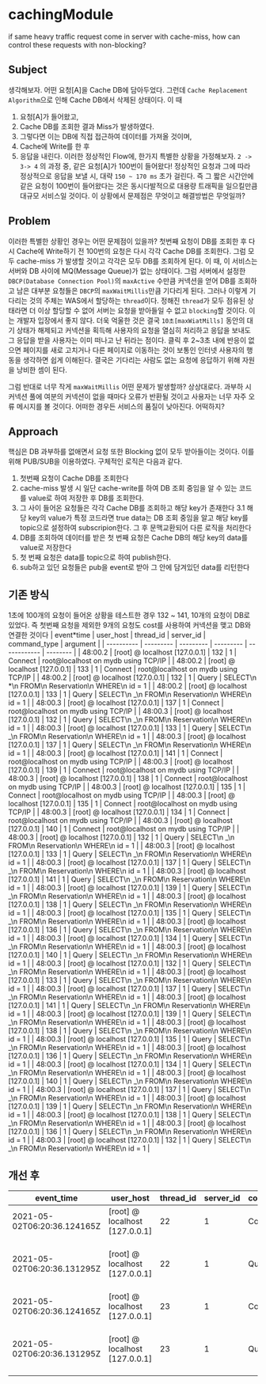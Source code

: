 # cachingModule

if same heavy traffic request come in server with cache-miss, how can control these requests with non-blocking?

## Subject

생각해보자. 어떤 요청[A]을 Cache DB에 담아두었다. 그런데 `Cache Replacement Algorithm`으로 인해 Cache DB에서 삭제된 상태이다.
이 때

1. 요청[A]가 들어왔고,
2. Cache DB를 조회한 결과 Miss가 발생하였다.
3. 그렇다면 이는 DB에 직접 접근하여 데이터를 가져올 것이며,
4. Cache에 Write를 한 후
5. 응답을 내린다.
   이러한 정상적인 Flow에, 한가지 특별한 상황을 가정해보자. `2 -> 3-> 4` 의 과정 중, 같은 요청[A]가 100번이 들어왔다!
   정상적인 요청과 그에 따라 정상적으로 응답을 보낼 시, 대략 `150 ~ 170 ms` 초가 걸린다. 즉 그 짧은 시간안에 같은 요청이 100번이 들어왔다는 것은 동시다발적으로 대용량 트래픽을 일으킬만큼 대규모 서비스일 것이다. 이 상황에서 문제점은 무엇이고 해결방법은 무엇일까?

## Problem

이러한 특별한 상황인 경우는 어떤 문제점이 있을까? 첫번째 요청이 DB를 조회한 후 다시 Cache에 Write하기 전 100번의 요청은 다시 각각 Cache DB를 조회한다. 그럼 모두 cache-miss 가 발생할 것이고 각각은 모두 DB를 조회하게 된다. 이 때, 이 서비스는 서버와 DB 사이에 MQ(Message Queue)가 없는 상태이다. 그럼 서버에서 설정한 `DBCP(Database Connection Pool)`의 `maxActive` 수만큼 커넥션을 얻어 DB를 조회하고 남은 대부분 요청들은 `DBCP`의 `maxWaitMillis`만큼 기다리게 된다. 그러나 이렇게 기다리는 것의 주체는 WAS에서 할당하는 `thread`이다. 정해진 `thread`가 모두 점유된 상태라면 더 이상 할당할 수 없어 서버는 요청을 받아들일 수 없고 `blocking`할 것이다. 이는 개발자 입장에서 좋지 않다. 더욱 억울한 것은 결국 `10초[maxWiatMills]` 동안의 대기 상태가 해제되고 커넥션을 획득해 사용자의 요청을 열심히 처리하고 응답을 보내도 그 응답을 받을 사용자는 이미 떠나고 난 뒤라는 점이다. 클릭 후 2~3초 내에 반응이 없으면 페이지를 새로 고치거나 다른 페이지로 이동하는 것이 보통인 인터넷 사용자의 행동을 생각하면 쉽게 이해된다. 결국은 기다리는 사람도 없는 요청에 응답하기 위해 자원을 낭비한 셈이 된다.

그럼 반대로 너무 작게 `maxWaitMillis` 어떤 문제가 발생할까? 상상대로다. 과부하 시 커넥션 풀에 여분의 커넥션이 없을 때마다 오류가 반환될 것이고 사용자는 너무 자주 오류 메시지를 볼 것이다. 어떠한 경우든 서비스의 품질이 낮아진다.
어떡하지?

## Approach

핵심은 DB 과부하를 없애면서 요청 또한 Blocking 없이 모두 받아들이는 것이다.
이를 위해 PUB/SUB을 이용하였다. 구체적인 로직은 다음과 같다.

1. 첫번째 요청이 Cache DB를 조회한다
2. cache-miss 발생 시 일단 cache-write를 하여 DB 조회 중임을 알 수 있는 코드를 value로 하여 저장한 후 DB를 조회한다.
3. 그 사이 들어온 요청들은 각각 Cache DB를 조회하고 해당 key가 존재한다
   3.1 해당 key의 value가 특정 코드라면 true data는 DB 조회 중임을 알고 해당 key를 topic으로 설정하여 subscripion한다. 그 후 문맥교환되어 다른 로직을 처리한다
4. DB를 조회하여 데이터를 받은 첫 번째 요청은 Cache DB의 해당 key의 data를 value로 저장한다
5. 첫 번째 요청은 data를 topic으로 하여 publish한다.
6. sub하고 있던 요청들은 pub을 event로 받아 그 안에 담겨있던 data를 리턴한다

## 기존 방식

1초에 100개의 요청이 들어온 상황을 테스트한 경우 132 ~ 141, 10개의 요청이 DB로 있었다. 즉 첫번째 요청을 제외한 9개의 요청도 cost를 사용하여 커넥션을 맺고 DB와 연결한 것이다
| event*time | user_host | thread_id | server_id | command_type | argument |
| ---------- | --------- | --------- | --------- | ------------ | -------- |
| 48:00.2 | [root] @ localhost [127.0.0.1] | 132 | 1 | Connect | root@localhost on mydb using TCP/IP |
| 48:00.2 | [root] @ localhost [127.0.0.1] | 133 | 1 | Connect | root@localhost on mydb using TCP/IP |
| 48:00.2 | [root] @ localhost [127.0.0.1] | 132 | 1 | Query | SELECT\n *\n FROM\n Reservation\n WHERE\n id = 1 |
| 48:00.2 | [root] @ localhost [127.0.0.1] | 133 | 1 | Query | SELECT\n _\n FROM\n Reservation\n WHERE\n id = 1 |
| 48:00.3 | [root] @ localhost [127.0.0.1] | 137 | 1 | Connect | root@localhost on mydb using TCP/IP |
| 48:00.3 | [root] @ localhost [127.0.0.1] | 132 | 1 | Query | SELECT\n _\n FROM\n Reservation\n WHERE\n id = 1 |
| 48:00.3 | [root] @ localhost [127.0.0.1] | 133 | 1 | Query | SELECT\n _\n FROM\n Reservation\n WHERE\n id = 1 |
| 48:00.3 | [root] @ localhost [127.0.0.1] | 137 | 1 | Query | SELECT\n _\n FROM\n Reservation\n WHERE\n id = 1 |
| 48:00.3 | [root] @ localhost [127.0.0.1] | 141 | 1 | Connect | root@localhost on mydb using TCP/IP |
| 48:00.3 | [root] @ localhost [127.0.0.1] | 139 | 1 | Connect | root@localhost on mydb using TCP/IP |
| 48:00.3 | [root] @ localhost [127.0.0.1] | 138 | 1 | Connect | root@localhost on mydb using TCP/IP |
| 48:00.3 | [root] @ localhost [127.0.0.1] | 135 | 1 | Connect | root@localhost on mydb using TCP/IP |
| 48:00.3 | [root] @ localhost [127.0.0.1] | 135 | 1 | Connect | root@localhost on mydb using TCP/IP |
| 48:00.3 | [root] @ localhost [127.0.0.1] | 134 | 1 | Connect | root@localhost on mydb using TCP/IP |
| 48:00.3 | [root] @ localhost [127.0.0.1] | 140 | 1 | Connect | root@localhost on mydb using TCP/IP |
| 48:00.3 | [root] @ localhost [127.0.0.1] | 132 | 1 | Query | SELECT\n _\n FROM\n Reservation\n WHERE\n id = 1 |
| 48:00.3 | [root] @ localhost [127.0.0.1] | 133 | 1 | Query | SELECT\n _\n FROM\n Reservation\n WHERE\n id = 1 |
| 48:00.3 | [root] @ localhost [127.0.0.1] | 137 | 1 | Query | SELECT\n _\n FROM\n Reservation\n WHERE\n id = 1 |
| 48:00.3 | [root] @ localhost [127.0.0.1] | 141 | 1 | Query | SELECT\n _\n FROM\n Reservation\n WHERE\n id = 1 |
| 48:00.3 | [root] @ localhost [127.0.0.1] | 139 | 1 | Query | SELECT\n _\n FROM\n Reservation\n WHERE\n id = 1 |
| 48:00.3 | [root] @ localhost [127.0.0.1] | 138 | 1 | Query | SELECT\n _\n FROM\n Reservation\n WHERE\n id = 1 |
| 48:00.3 | [root] @ localhost [127.0.0.1] | 135 | 1 | Query | SELECT\n _\n FROM\n Reservation\n WHERE\n id = 1 |
| 48:00.3 | [root] @ localhost [127.0.0.1] | 136 | 1 | Query | SELECT\n _\n FROM\n Reservation\n WHERE\n id = 1 |
| 48:00.3 | [root] @ localhost [127.0.0.1] | 134 | 1 | Query | SELECT\n _\n FROM\n Reservation\n WHERE\n id = 1 |
| 48:00.3 | [root] @ localhost [127.0.0.1] | 140 | 1 | Query | SELECT\n _\n FROM\n Reservation\n WHERE\n id = 1 |
| 48:00.3 | [root] @ localhost [127.0.0.1] | 132 | 1 | Query | SELECT\n _\n FROM\n Reservation\n WHERE\n id = 1 |
| 48:00.3 | [root] @ localhost [127.0.0.1] | 133 | 1 | Query | SELECT\n _\n FROM\n Reservation\n WHERE\n id = 1 |
| 48:00.3 | [root] @ localhost [127.0.0.1] | 137 | 1 | Query | SELECT\n _\n FROM\n Reservation\n WHERE\n id = 1 |
| 48:00.3 | [root] @ localhost [127.0.0.1] | 141 | 1 | Query | SELECT\n _\n FROM\n Reservation\n WHERE\n id = 1 |
| 48:00.3 | [root] @ localhost [127.0.0.1] | 139 | 1 | Query | SELECT\n _\n FROM\n Reservation\n WHERE\n id = 1 |
| 48:00.3 | [root] @ localhost [127.0.0.1] | 138 | 1 | Query | SELECT\n _\n FROM\n Reservation\n WHERE\n id = 1 |
| 48:00.3 | [root] @ localhost [127.0.0.1] | 135 | 1 | Query | SELECT\n _\n FROM\n Reservation\n WHERE\n id = 1 |
| 48:00.3 | [root] @ localhost [127.0.0.1] | 136 | 1 | Query | SELECT\n _\n FROM\n Reservation\n WHERE\n id = 1 |
| 48:00.3 | [root] @ localhost [127.0.0.1] | 134 | 1 | Query | SELECT\n _\n FROM\n Reservation\n WHERE\n id = 1 |
| 48:00.3 | [root] @ localhost [127.0.0.1] | 140 | 1 | Query | SELECT\n _\n FROM\n Reservation\n WHERE\n id = 1 |
| 48:00.3 | [root] @ localhost [127.0.0.1] | 137 | 1 | Query | SELECT\n _\n FROM\n Reservation\n WHERE\n id = 1 |
| 48:00.3 | [root] @ localhost [127.0.0.1] | 139 | 1 | Query | SELECT\n _\n FROM\n Reservation\n WHERE\n id = 1 |
| 48:00.3 | [root] @ localhost [127.0.0.1] | 138 | 1 | Query | SELECT\n _\n FROM\n Reservation\n WHERE\n id = 1 |
| 48:00.3 | [root] @ localhost [127.0.0.1] | 136 | 1 | Query | SELECT\n _\n FROM\n Reservation\n WHERE\n id = 1 |
| 48:00.3 | [root] @ localhost [127.0.0.1] | 132 | 1 | Query | SELECT\n \_\n FROM\n Reservation\n WHERE\n id = 1 |

## 개선 후

| event_time                  | user_host                      | thread_id | server_id | command_type | argument                                          |
| --------------------------- | ------------------------------ | --------- | --------- | ------------ | ------------------------------------------------- |
| 2021-05-02T06:20:36.124165Z | [root] @ localhost [127.0.0.1] | 22        | 1         | Connect      | root@localhost on mydb using TCP/IP               |
| 2021-05-02T06:20:36.131295Z | [root] @ localhost [127.0.0.1] | 22        | 1         | Query        | SELECT\n \_\n FROM\n Reservation\n WHERE\n id = 1 |
| 2021-05-02T06:20:36.124165Z | [root] @ localhost [127.0.0.1] | 23        | 1         | Connect      | root@localhost on mydb using TCP/IP               |
| 2021-05-02T06:20:36.131295Z | [root] @ localhost [127.0.0.1] | 23        | 1         | Query        | SELECT\n \_\n FROM\n Reservation\n WHERE\n id = 1 |
